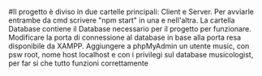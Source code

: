 #Il progetto è diviso in due cartelle principali: Client e Server. 
Per avviarle entrambe da cmd scrivere "npm start" in una e nell'altra.
La cartella Database contiene il Database necessario per il progetto per funzionare. 
Modificare la porta di connessione al database in base alla porta resa disponibile da XAMPP.
Aggiungere a phpMyAdmin un utente music, con psw root, nome host localhost e con i privilegi sul database musicologist, per far si che tutto funzioni correttamente
